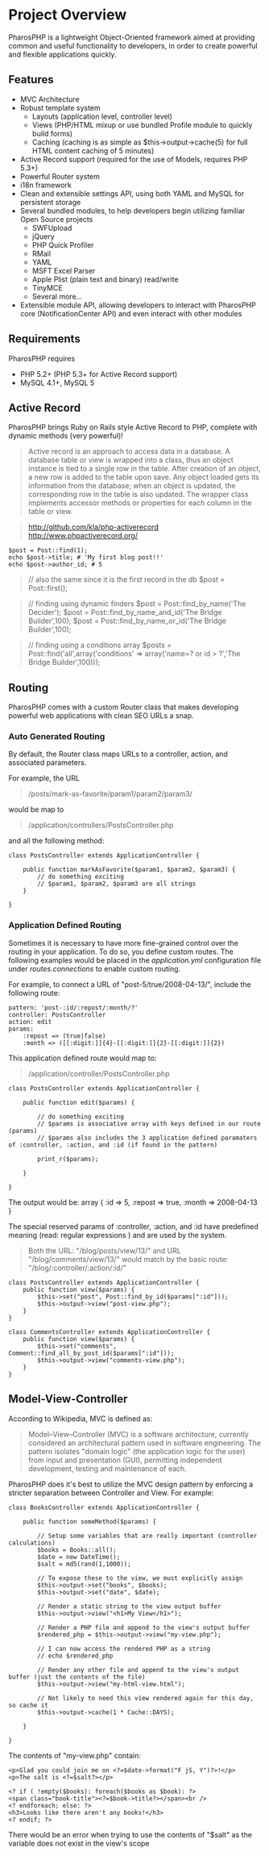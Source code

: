 # Project Overview

PharosPHP is a lightweight Object-Oriented framework aimed at providing common and useful functionality to developers, in order to create powerful and flexible applications quickly.

## Features

- MVC Architecture
- Robust template system
	- Layouts (application level, controller level)
	- Views (PHP/HTML mixup or use bundled Profile module to quickly build forms)
	- Caching (caching is as simple as $this->output->cache(5) for full HTML content caching of 5 minutes)
- Active Record support (required for the use of Models, requires PHP 5.3+)
- Powerful Router system
- i18n framework
- Clean and extensible settings API, using both YAML and MySQL for persistent storage
- Several bundled modules, to help developers begin utilizing familiar Open Source projects
	- SWFUpload
	- jQuery
	- PHP Quick Profiler
	- RMail
	- YAML
	- MSFT Excel Parser
	- Apple Plist (plain text and binary) read/write
	- TinyMCE
	- Several more...
- Extensible module API, allowing developers to interact with PharosPHP core (NotificationCenter API) and even interact with other modules

## Requirements

PharosPHP requires

- PHP 5.2+ (PHP 5.3+ for Active Record support)
- MySQL 4.1+, MySQL 5

## Active Record

PharosPHP brings Ruby on Rails style Active Record to PHP, complete with dynamic methods (very powerful)!
>Active record is an approach to access data in a database. A database table or view is wrapped into a class, thus an object instance is tied to a single row in the table. After creation of an object, a new row is added to the table upon save. Any object loaded gets its information from the database; when an object is updated, the corresponding row in the table is also updated. The wrapper class implements accessor methods or properties for each column in the table or view.

> http://github.com/kla/php-activerecord
> http://www.phpactiverecord.org/

>
	$post = Post::find(1);
	echo $post->title; # 'My first blog post!!'
	echo $post->author_id; # 5

>	// also the same since it is the first record in the db
	$post = Post::first();

>	// finding using dynamic finders
	$post = Post::find_by_name('The Decider');
	$post = Post::find_by_name_and_id('The Bridge Builder',100);
	$post = Post::find_by_name_or_id('The Bridge Builder',100);

>	// finding using a conditions array
	$posts = Post::find('all',array('conditions' => array('name=? or id > ?','The Bridge Builder',100)));


## Routing

PharosPHP comes with a custom Router class that makes developing powerful web applications with clean SEO URLs a snap.

### Auto Generated Routing

By default, the Router class maps URLs to a controller, action, and associated parameters.  

For example, the URL 

> /posts/mark-as-favorite/param1/param2/param3/

would be map to 

> /application/controllers/PostsController.php

and all the following method:

	class PostsController extends ApplicationController {
		
		public function markAsFavorite($param1, $param2, $param3) {
			// do something exciting
			// $param1, $param2, $param3 are all strings
		}
		
	}

### Application Defined Routing

Sometimes it is necessary to have more fine-grained control over the routing in your application.  To do so, you define custom routes.  The following examples would be placed in the *application.yml* configuration file under *routes.connections* to enable custom routing.

For example, to connect a URL of "post-5/true/2008-04-13/", include the following route:

	pattern: 'post-:id/:repost/:month/?'
	controller: PostsController
	action: edit
	params: 
		:repost => (true|false)
		:month => ([[:digit:]]{4}-[[:digit:]]{2}-[[:digit:]]{2})
		
This application defined route would map to:

> /application/controller/PostsController.php

	class PostsController extends ApplicationController {
		
		public function edit($params) {
			
			// do something exciting
			// $params is associative array with keys defined in our route (params)
			// $params also includes the 3 application defined paramaters of :controller, :action, and :id (if found in the pattern)
			
			print_r($params);			
			
		}
		
	}
	
The output would be:
	array {
		:id => 5,
		:repost => true,
		:month => 2008-04-13
	}
	
The special reserved params of :controller, :action, and :id have predefined meaning (read: regular expressions	) and are used by the system.  
> Both the URL: "/blog/posts/view/13/" and URL "/blog/comments/view/13/" would match by the basic route:  "/blog/:controller/:action/:id/"

	class PostsController extends ApplicationController {
		public function view($params) {
			$this->set("post", Post::find_by_id($params[":id"]));
			$this->output->view("post-view.php");
		}
	}
	
	class CommentsController extends ApplicationController {
		public function view($params) {
			$this->set("comments", Comment::find_all_by_post_id($params[":id"]));
			$this->output->view("comments-view.php");
		}
	}
	
	
## Model-View-Controller

According to Wikipedia, MVC is defined as:
> Model–View–Controller (MVC) is a software architecture, currently considered an architectural pattern used in software engineering. The pattern isolates "domain logic" (the application logic for the user) from input and presentation (GUI), permitting independent development, testing and maintenance of each.

PharosPHP does it's best to utilize the MVC design pattern by enforcing a stricter separation between Controller and View.  For example:

	class BooksController extends ApplicationController {
		
		public function someMethod($params) {
			
			// Setup some variables that are really important (controller calculations)
			$books = Books::all();
			$date = new DateTime();
			$salt = md5(rand(1,1000));
			
			// To expose these to the view, we must explicitly assign
			$this->output->set("books", $books);
			$this->output->set("date", $date);
			
			// Render a static string to the view output buffer
			$this->output->view("<h1>My View</h1>");
			
			// Render a PHP file and append to the view's output buffer
			$rendered_php = $this->output->view("my-view.php");
			
			// I can now access the rendered PHP as a string
			// echo $rendered_php
			
			// Render any other file and append to the view's output buffer (just the contents of the file)
			$this->output->view("my-html-view.html");
			
			// Not likely to need this view rendered again for this day, so cache it
			$this->output->cache(1 * Cache::DAYS);
			
		}
		
	}
	
The contents of "my-view.php" contain:

	<p>Glad you could join me on <?=$date->format("F jS, Y")?>!</p>
	<p>The salt is <?=$salt?></p>

	<? if ( !empty($books): foreach($books as $book): ?>
	<span class="book-title"><?=$book->title?></span><br />
	<? endforeach; else: ?>
	<h3>Looks like there aren't any books!</h3>
	<? endif; ?>
	
There would be an error when trying to use the contents of "$salt" as the variable does not exist in the view's scope
	